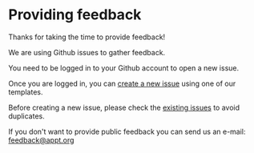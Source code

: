 # Providing feedback

Thanks for taking the time to provide feedback! 

We are using Github issues to gather feedback.

You need to be logged in to your Github account to open a new issue. 

Once you are logged in, you can [create a new issue](https://github.com/appt-org/appt-org/issues/new/choose) using one of our templates.

Before creating a new issue, please check the [existing issues](https://github.com/appt-org/appt-org/issues) to avoid duplicates.

If you don't want to provide public feedback you can send us an e-mail: [feedback@appt.org](mailto:feedback@appt.org)

